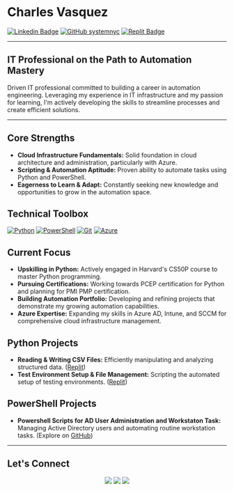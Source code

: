 # **Charles Vasquez**

[![Linkedin Badge](https://img.shields.io/badge/-CharlesVasquez-blue?style=flat-square&logo=Linkedin&logoColor=white&link=https://www.linkedin.com/in/charlesvasquez-nyc/)](https://www.linkedin.com/in/charlesvasquez-nyc/) [![GitHub systemnyc](https://img.shields.io/github/followers/systemnyc?label=follow&style=social)](https://github.com/systemnyc) [![Replit Badge](https://img.shields.io/badge/-@cvasquez39-768692?style=flat-square&logo=Replit&logoColor=white&link=https://replit.com/@cvasquez39)](https://replit.com/@cvasquez39)

---

## **IT Professional on the Path to Automation Mastery**

Driven IT professional committed to building a career in automation engineering. Leveraging my experience in IT infrastructure and my passion for learning, I'm actively developing the skills to streamline processes and create efficient solutions.

---

## **Core Strengths**

- **Cloud Infrastructure Fundamentals:** Solid foundation in cloud architecture and administration, particularly with Azure.
- **Scripting & Automation Aptitude:** Proven ability to automate tasks using Python and PowerShell.
- **Eagerness to Learn & Adapt:** Constantly seeking new knowledge and opportunities to grow in the automation space.

## **Technical Toolbox**

[![Python](https://img.shields.io/badge/-Python-3776AB?style=flat-square&logo=python&logoColor=white)](https://www.python.org/)
[![PowerShell](https://img.shields.io/badge/-PowerShell-5391FE?style=flat-square&logo=powershell&logoColor=white)](https://docs.microsoft.com/en-us/powershell/)
[![Git](https://img.shields.io/badge/-Git-F05032?style=flat-square&logo=git&logoColor=white)](https://git-scm.com/)
[![Azure](https://img.shields.io/badge/Azure-0089D6?style=flat-square&logo=microsoft-azure&logoColor=white)](https://azure.microsoft.com/en-us/)


## **Current Focus**

- **Upskilling in Python:** Actively engaged in Harvard's CS50P course to master Python programming.
- **Pursuing Certifications:** Working towards PCEP certification for Python and planning for PMI PMP certification.
- **Building Automation Portfolio:** Developing and refining projects that demonstrate my growing automation capabilities.
- **Azure Expertise:** Expanding my skills in Azure AD, Intune, and SCCM for comprehensive cloud infrastructure management.

## **Python Projects**

- **Reading & Writing CSV Files:** Efficiently manipulating and analyzing structured data. ([Replit](https://replit.com/@cvasquez39/Reading-and-Writing-CSV-with-Dictionaries))
- **Test Environment Setup & File Management:** Scripting the automated setup of testing environments. ([Replit](https://replit.com/@cvasquez39/File-Mover#main.py)) 

## **PowerShell Projects**
- **Powershell Scripts for AD User Administration and Workstaton Task:** Managing Active Directory users and automating routine workstation tasks. (Explore on [GitHub](https://github.com/systemnyc/PowerShell/tree/master))

---
## **Let's Connect**

<div align="center"> 
  <a href="https://www.linkedin.com/in/charlesvasquez-nyc/" target="_blank"><img src="https://img.shields.io/badge/-LinkedIn-0077B5?style=for-the-badge&logo=linkedin&logoColor=white" /></a>
  <a href="https://replit.com/@cvasquez39" target="_blank"><img src="https://img.shields.io/badge/-Replit-768692?style=for-the-badge&logo=replit&logoColor=white" /></a>
  <a href="https://x.com/system_nyc" target="_blank"><img src="https://img.shields.io/badge/-Twitter-1DA1F2?style=for-the-badge&logo=twitter&logoColor=white" /></a> 
</div>
